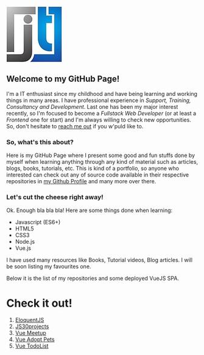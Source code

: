 ![LogoImage](./assets/logo_jt_cut.jpg)
## Welcome to my GitHub Page!

I'm a IT enthusiast since my childhood and have being learning and working things in many areas. I have professional experience in _Support, Training, Consultancy and Development_.
Last one has been my major interest recently, so I'm focused to become a *Fullstack Web Developer* (or at least a *Frontend* one for start) and I'm always willing to check new opportunities.
So, don't hesitate to [reach me out](https://linkedin.com/trepichio) if you w'puld like to.

### So, what's this about?

Here is my GitHub Page where I present some good and fun stuffs done by myself when learning anything through any kind of material such as articles, blogs, books, tutorials, etc. This is kind of a portfolio, so anyone who interested can check out any of source code available in their respective repositories in [my Github Profile](https://github.com/trepichio) and many more over there.

### Let's cut the cheese right away!

Ok. Enough bla bla bla! Here are some things done when learning:
- Javascript (ES6+)
- HTML5
- CSS3
- Node.js
- Vue.js

I have used many resources like Books, Tutorial videos, Blog articles.
I will be soon listing my favourites one.

Below it is the list of my repositories and some deployed VueJS SPA.


# Check it out!

1. [EloquentJS](./eloquentJS_exercises/)
1. [JS30projects](./JS30projects/)
1. [Vue Meetup](https://stoic-wescoff-2e01a5.netlify.com/)
1. [Vue Adopt Pets](https://vibrant-booth-752181.netlify.com/)
1. [Vue TodoList](https://condescending-dubinsky-573577.netlify.com/#/)
